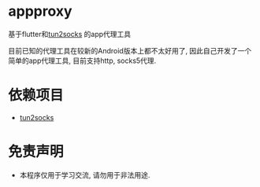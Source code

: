 # appproxy

基于flutter和[tun2socks](https://github.com/xjasonlyu/tun2socks) 的app代理工具

目前已知的代理工具在较新的Android版本上都不太好用了, 因此自己开发了一个简单的app代理工具, 目前支持http, socks5代理.

# 依赖项目
- [tun2socks](https://github.com/xjasonlyu/tun2socks)

# 免责声明
- 本程序仅用于学习交流, 请勿用于非法用途.
